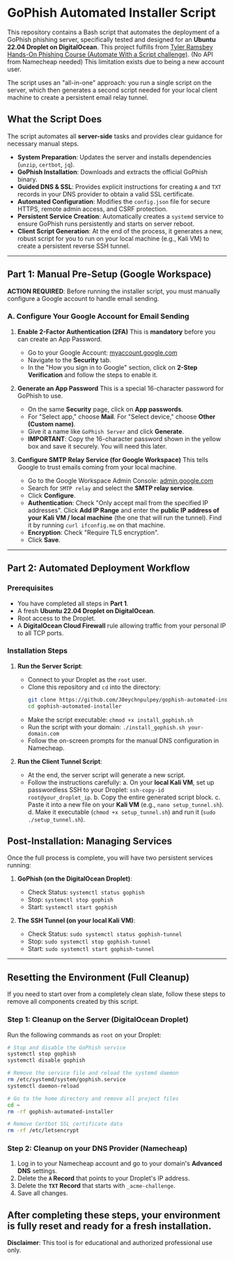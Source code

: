 # GoPhish Automated Installer Script

This repository contains a Bash script that automates the deployment of a GoPhish phishing server, specifically tested and designed for an **Ubuntu 22.04 Droplet on DigitalOcean**. This project fulfills from [Tyler Ramsbey Hands-On Phishing Course (Automate With a Script challenge)](https://academy.simplycyber.io/p/hands-on-phishing). (No API from Namecheap needed) This limitation exists due to being a new account user.

The script uses an "all-in-one" approach: you run a single script on the server, which then generates a second script needed for your local client machine to create a persistent email relay tunnel.

## What the Script Does

The script automates all **server-side** tasks and provides clear guidance for necessary manual steps.

-   **System Preparation**: Updates the server and installs dependencies (`unzip`, `certbot`, `jq`).
-   **GoPhish Installation**: Downloads and extracts the official GoPhish binary.
-   **Guided DNS & SSL**: Provides explicit instructions for creating `A` and `TXT` records in your DNS provider to obtain a valid SSL certificate.
-   **Automated Configuration**: Modifies the `config.json` file for secure HTTPS, remote admin access, and CSRF protection.
-   **Persistent Service Creation**: Automatically creates a `systemd` service to ensure GoPhish runs persistently and starts on server reboot.
-   **Client Script Generation**: At the end of the process, it generates a new, robust script for you to run on your local machine (e.g., Kali VM) to create a persistent reverse SSH tunnel.

---

## Part 1: Manual Pre-Setup (Google Workspace)

**ACTION REQUIRED**: Before running the installer script, you must manually configure a Google account to handle email sending.

### A. Configure Your Google Account for Email Sending

1.  **Enable 2-Factor Authentication (2FA)**
    This is **mandatory** before you can create an App Password.
    - Go to your Google Account: [myaccount.google.com](https://myaccount.google.com/)
    - Navigate to the **Security** tab.
    - In the "How you sign in to Google" section, click on **2-Step Verification** and follow the steps to enable it.

2.  **Generate an App Password**
    This is a special 16-character password for GoPhish to use.
    - On the same **Security** page, click on **App passwords**.
    - For "Select app," choose **Mail**. For "Select device," choose **Other (Custom name)**.
    - Give it a name like `GoPhish Server` and click **Generate**.
    - **IMPORTANT**: Copy the 16-character password shown in the yellow box and save it securely. You will need this later.

3.  **Configure SMTP Relay Service (for Google Workspace)**
    This tells Google to trust emails coming from your local machine.
    - Go to the Google Workspace Admin Console: [admin.google.com](https://admin.google.com/)
    - Search for `SMTP relay` and select the **SMTP relay service**.
    - Click **Configure**.
    - **Authentication**: Check "Only accept mail from the specified IP addresses". Click **Add IP Range** and enter the **public IP address of your Kali VM / local machine** (the one that will run the tunnel). Find it by running `curl ifconfig.me` on that machine.
    - **Encryption**: Check "Require TLS encryption".
    - Click **Save**.

---

## Part 2: Automated Deployment Workflow

### Prerequisites
- You have completed all steps in **Part 1**.
- A fresh **Ubuntu 22.04 Droplet on DigitalOcean**.
- Root access to the Droplet.
- A **DigitalOcean Cloud Firewall** rule allowing traffic from your personal IP to all TCP ports.

### Installation Steps

1.  **Run the Server Script**:
    -   Connect to your Droplet as the `root` user.
    -   Clone this repository and `cd` into the directory:
        ```bash
        git clone https://github.com/J0eychnpulpey/gophish-automated-installer.git
        cd gophish-automated-installer
        ```
    -   Make the script executable: `chmod +x install_gophish.sh`
    -   Run the script with your domain: `./install_gophish.sh your-domain.com`
    -   Follow the on-screen prompts for the manual DNS configuration in Namecheap.

2.  **Run the Client Tunnel Script**:
    -   At the end, the server script will generate a new script.
    -   Follow the instructions carefully:
        a. On your **local Kali VM**, set up passwordless SSH to your Droplet: `ssh-copy-id root@your_droplet_ip`.
        b. Copy the entire generated script block.
        c. Paste it into a new file on your **Kali VM** (e.g., `nano setup_tunnel.sh`).
        d. Make it executable (`chmod +x setup_tunnel.sh`) and run it (`sudo ./setup_tunnel.sh`).

## Post-Installation: Managing Services

Once the full process is complete, you will have two persistent services running:

1.  **GoPhish (on the DigitalOcean Droplet)**:
    -   Check Status: `systemctl status gophish`
    -   Stop: `systemctl stop gophish`
    -   Start: `systemctl start gophish`

2.  **The SSH Tunnel (on your local Kali VM)**:
    -   Check Status: `sudo systemctl status gophish-tunnel`
    -   Stop: `sudo systemctl stop gophish-tunnel`
    -   Start: `sudo systemctl start gophish-tunnel`

---


## Resetting the Environment (Full Cleanup)

If you need to start over from a completely clean slate, follow these steps to remove all components created by this script.

### Step 1: Cleanup on the Server (DigitalOcean Droplet)
Run the following commands as `root` on your Droplet:

```bash
# Stop and disable the GoPhish service
systemctl stop gophish
systemctl disable gophish

# Remove the service file and reload the systemd daemon
rm /etc/systemd/system/gophish.service
systemctl daemon-reload

# Go to the home directory and remove all project files
cd ~
rm -rf gophish-automated-installer

# Remove Certbot SSL certificate data
rm -rf /etc/letsencrypt
```

### Step 2: Cleanup on your DNS Provider (Namecheap)
1.  Log in to your Namecheap account and go to your domain's **Advanced DNS** settings.
2.  Delete the **`A` Record** that points to your Droplet's IP address.
3.  Delete the **`TXT` Record** that starts with `_acme-challenge`.
4.  Save all changes.

After completing these steps, your environment is fully reset and ready for a fresh installation.
---
**Disclaimer**: This tool is for educational and authorized professional use only.
